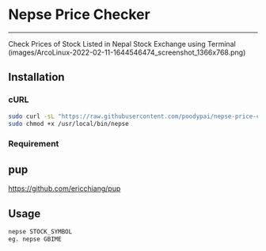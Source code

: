 # Nepse Price Checker
---
Check Prices of Stock Listed in Nepal Stock Exchange using Terminal
(images/ArcoLinux-2022-02-11-1644546474_screenshot_1366x768.png)
## Installation
### cURL
```sh
sudo curl -sL "https://raw.githubusercontent.com/poodypai/nepse-price-checker/main/nepse" -o /usr/local/bin/nepse
sudo chmod +x /usr/local/bin/nepse
```
### Requirement
## pup
https://github.com/ericchiang/pup
## Usage
```sh
nepse STOCK_SYMBOL
eg. nepse GBIME

